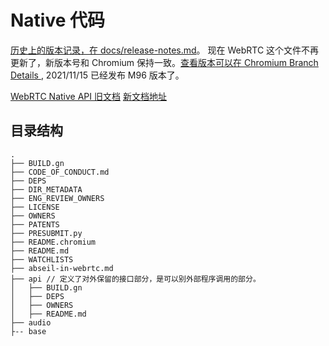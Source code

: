 # Native 代码

[历史上的版本记录，在 docs/release-notes.md](https://chromium.googlesource.com/external/webrtc/+/refs/heads/master/docs/release-notes.md)。 现在 WebRTC 这个文件不再更新了，新版本号和 Chromium 保持一致。[查看版本可以在 Chromium Branch Details ](https://chromiumdash.appspot.com/branches), 2021/11/15 已经发布 M96 版本了。


[WebRTC Native API 旧文档](https://webrtc.github.io/webrtc-org/native-code/native-apis/)
[新文档地址](https://webrtc.googlesource.com/src/+/refs/heads/master/docs/native-code/index.md)



## 目录结构

```
.
├── BUILD.gn
├── CODE_OF_CONDUCT.md
├── DEPS
├── DIR_METADATA
├── ENG_REVIEW_OWNERS
├── LICENSE
├── OWNERS
├── PATENTS
├── PRESUBMIT.py
├── README.chromium
├── README.md
├── WATCHLISTS
├── abseil-in-webrtc.md
├── api // 定义了对外保留的接口部分，是可以别外部程序调用的部分。
│   ├── BUILD.gn
│   ├── DEPS
│   ├── OWNERS
│   ├── README.md
├── audio
├-- base
```